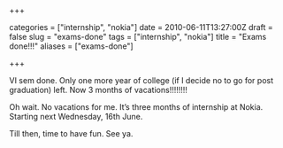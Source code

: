 +++

categories = ["internship", "nokia"]
date = 2010-06-11T13:27:00Z
draft = false
slug = "exams-done"
tags = ["internship", "nokia"]
title = "Exams done!!!"
aliases = ["exams-done"]

+++

VI sem done. Only one more year of college (if I decide no to go for post graduation) left. Now 3 months of vacations!!!!!!!!

Oh wait. No vacations for me. It’s three months of internship at Nokia. Starting next Wednesday, 16th June.

Till then, time to have fun. See ya.
